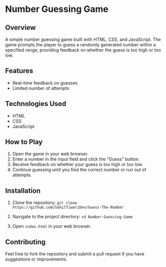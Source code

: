 # Number Guessing Game

## Overview
A simple number guessing game built with HTML, CSS, and JavaScript. The game prompts the player to guess a randomly generated number within a specified range, providing feedback on whether the guess is too high or too low. 

## Features
- Real-time feedback on guesses
- Limited number of attempts

## Technologies Used
- HTML
- CSS
- JavaScript

## How to Play
1. Open the game in your web browser.
2. Enter a number in the input field and click the "Guess" button.
3. Receive feedback on whether your guess is too high or too low.
4. Continue guessing until you find the correct number or run out of attempts.

## Installation
1. Clone the repository: 
`git clone https://github.com/SahilTiwariDev/Guess-The-Number`

2. Navigate to the project directory:
`cd Number-Guessing-Game`

3. Open `index.html` in your web browser.

## Contributing
Feel free to fork the repository and submit a pull request if you have suggestions or improvements.
